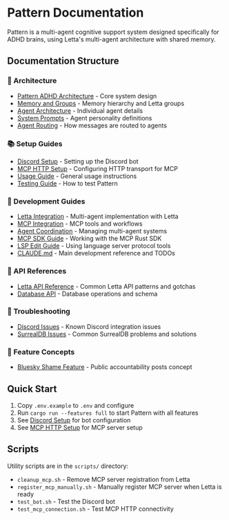 # Pattern Documentation

Pattern is a multi-agent cognitive support system designed specifically for ADHD brains, using Letta's multi-agent architecture with shared memory.

## Documentation Structure

### 📐 Architecture
- [Pattern ADHD Architecture](architecture/PATTERN_ADHD_ARCHITECTURE.md) - Core system design
- [Memory and Groups](architecture/MEMORY_AND_GROUPS.md) - Memory hierarchy and Letta groups
- [Agent Architecture](architecture/pattern-agent-architecture.md) - Individual agent details
- [System Prompts](architecture/pattern-system-prompts.md) - Agent personality definitions
- [Agent Routing](architecture/AGENT-ROUTING.md) - How messages are routed to agents

### 📚 Setup Guides
- [Discord Setup](guides/DISCORD_SETUP.md) - Setting up the Discord bot
- [MCP HTTP Setup](guides/MCP_HTTP_SETUP.md) - Configuring HTTP transport for MCP
- [Usage Guide](guides/USAGE.md) - General usage instructions
- [Testing Guide](guides/TESTING.md) - How to test Pattern

### 🔧 Development Guides
- [Letta Integration](guides/LETTA_INTEGRATION.md) - Multi-agent implementation with Letta
- [MCP Integration](guides/MCP_INTEGRATION.md) - MCP tools and workflows
- [Agent Coordination](guides/AGENT_COORDINATION.md) - Managing multi-agent systems
- [MCP SDK Guide](guides/MCP_SDK_GUIDE.md) - Working with the MCP Rust SDK
- [LSP Edit Guide](guides/LSP_EDIT_GUIDE.md) - Using language server protocol tools
- [CLAUDE.md](../CLAUDE.md) - Main development reference and TODOs

### 📖 API References
- [Letta API Reference](api/LETTA_API_REFERENCE.md) - Common Letta API patterns and gotchas
- [Database API](api/DATABASE_API.md) - Database operations and schema

### 🐛 Troubleshooting
- [Discord Issues](troubleshooting/DISCORD_ISSUES.md) - Known Discord integration issues
- [SurrealDB Issues](troubleshooting/SURREAL_ISSUES.md) - Common SurrealDB problems and solutions

### 🎯 Feature Concepts
- [Bluesky Shame Feature](BLUESKY_SHAME_FEATURE.md) - Public accountability posts concept

## Quick Start

1. Copy `.env.example` to `.env` and configure
2. Run `cargo run --features full` to start Pattern with all features
3. See [Discord Setup](guides/DISCORD_SETUP.md) for bot configuration
4. See [MCP HTTP Setup](guides/MCP_HTTP_SETUP.md) for MCP server setup

## Scripts

Utility scripts are in the `scripts/` directory:
- `cleanup_mcp.sh` - Remove MCP server registration from Letta
- `register_mcp_manually.sh` - Manually register MCP server when Letta is ready
- `test_bot.sh` - Test the Discord bot
- `test_mcp_connection.sh` - Test MCP HTTP connectivity
